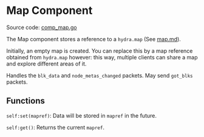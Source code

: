 # Map Component
Source code: [comp_map.go](../comp_map.go)

The Map component stores a reference to a `hydra.map` (See [map.md](map.md)).

Initially, an empty map is created. You can replace this by a map reference obtained from `hydra.map` however: this way, multiple clients can share a map and explore different areas of it.

Handles the `blk_data` and `node_metas_changed` packets.
May send `got_blks` packets.

## Functions

`self:set(mapref)`: Data will be stored in `mapref` in the future.

`self:get()`: Returns the current `mapref`.


